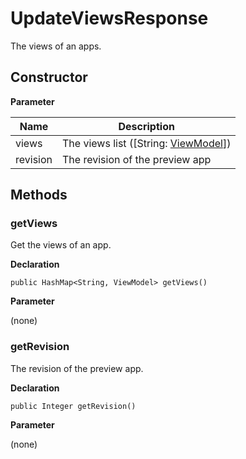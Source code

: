 # UpdateViewsResponse
The views of an apps.

## Constructor

**Parameter**

| Name| Description |
| --- | --- |
| views | The views list ([String: [ViewModel](../view-model)])
| revision | The revision of the preview app

## Methods

### getViews

Get the views of an app.

**Declaration**
```
public HashMap<String, ViewModel> getViews()
```

**Parameter**

(none)

### getRevision

The revision of the preview app.

**Declaration**
```
public Integer getRevision()
```

**Parameter**

(none)